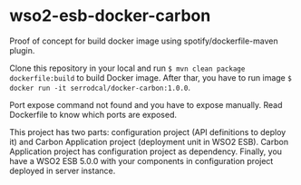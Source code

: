 # wso2-esb-docker-carbon

Proof of concept for build docker image using spotify/dockerfile-maven plugin.

Clone this repository in your local and run `$ mvn clean package dockerfile:build` to build Docker image. After thar, you have to run image `$ docker run -it serrodcal/docker-carbon:1.0.0`.

Port expose command not found and you have to expose manually. Read Dockerfile to know which ports are exposed.

This project has two parts: configuration project (API definitions to deploy it) and Carbon Application project (deployment unit in WSO2 ESB). Carbon Application project has configuration project as dependency. Finally, you have a WSO2 ESB 5.0.0 with your components in configuration project deployed in server instance.


